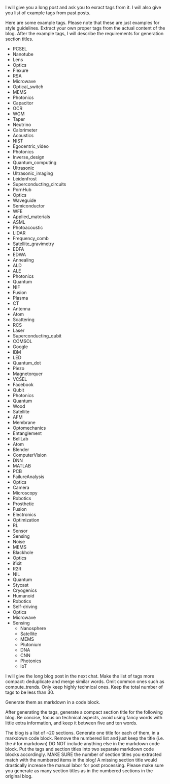 I will give you a long post and ask you to exract tags from it. I will also give you list of example tags from past posts.

Here are some example tags. Please note that these are just examples for style guidelines. Extract your own proper tags from the actual content of the blog. After the example tags, I will describe the requirements for generation section titles.

  - PCSEL
  - Nanotube
  - Lens
  - Optics
  - Flexure
  - RSA
  - Microwave
  - Optical_switch
  - MEMS
  - Photonics
  - Capacitor
  - OCR
  - WGM
  - Taper
  - Neutrino
  - Calorimeter
  - Acoustics
  - NIST
  - Egocentric_video
  - Photonics
  - Inverse_design
  - Quantum_computing
  - Ultrasonic
  - Ultrasonic_imaging
  - Leidenfrost
  - Superconducting_circuits
  - PornHub
  - Optics
  - Waveguide
  - Semiconductor
  - WFE
  - Applied_materials
  - ASML
  - Photoacoustic
  - LIDAR
  - Frequency_comb
  - Satellite_gravimetry
  - EDFA
  - EDWA
  - Annealing
  - ALD
  - ALE
  - Photonics
  - Quantum
  - NIF
  - Fusion
  - Plasma
  - CT
  - Antenna
  - Atom
  - Scattering
  - RCS
  - Laser
  - Superconducting_qubit
  - COMSOL
  - Google
  - IBM
  - LED
  - Quantum_dot
  - Piezo
  - Magnetorquer
  - VCSEL
  - Facebook
  - Qubit
  - Photonics
  - Quantum
  - Wood
  - Satellite
  - AFM
  - Membrane
  - Optomechanics
  - Entanglement
  - BellLab
  - Atom
  - Blender
  - ComputerVision
  - DNN
  - MATLAB
  - PCB
  - FailureAnalysis
  - Optics
  - Camera
  - Microscopy
  - Robotics
  - Prosthetic
  - Fusion
  - Electronics
  - Optimization
  - RL
  - Sensor
  - Sensing
  - Noise
  - MEMS
  - Blackhole
  - Optics
  - ifixit
  - R2R
  - NIL
  - Quantum
  - Stycast
  - Cryogenics
  - Humanoid
  - Robotics
  - Self-driving
  - Optics
  - Microwave
  - Sensing
    - Nanosphere
    - Satellite
    - MEMS
    - Plutonium
    - DNA
    - CNN
    - Photonics
    - IoT



I will give the long blog post in the next chat. Make the list of tags more compact: deduplicate and merge similar words. Omit common ones such as compute_trends. Only keep highly technical ones. Keep the total number of tags to be less than 30.

Generate them as markdown in a code block.

After generating the tags, generate a compact section title for the following blog. Be concise, focus on technical aspects, avoid using fancy words with little extra information, and keep it between five and ten words.

The blog is a list of ~20 sections. Generate one title for each of them, in a markdown code block. Remove the numbered list and just keep the title (i.e. the `#` for markdown)
DO NOT include anything else in the markdown code block. Put the tags and section titles into two separate markdown code blocks accordingly. MAKE SURE the number of section titles you extracted match with the numbered items in the blog! A missing section title would drastically increase the manual labor for post processing. Please make sure you generate as many section titles as in the numbered sections in the original blog.

